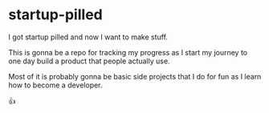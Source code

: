 # startup-pilled

I got startup pilled and now I want to make stuff.

This is gonna be a repo for tracking my progress as I start my journey to one day build a product that people actually use.

Most of it is probably gonna be basic side projects that I do for fun as I learn how to become a developer.

👍
